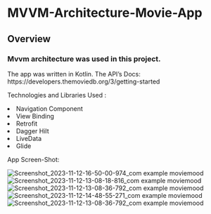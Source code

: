 # MVVM-Architecture-Movie-App

<h2>Overview</h2>
<h3>Mvvm architecture was used in this project.</h3>
The app was written in Kotlin.
The API’s Docs: https://developers.themoviedb.org/3/getting-started

Technologies and Libraries Used :

<li>Navigation Component</li>
<li>View Binding</li>
<li>Retrofit</li>
<li>Dagger Hilt</li>
<li>LiveData</li>
<li>Glide</li>

App Screen-Shot:

![Screenshot_2023-11-12-16-50-00-974_com example moviemood](https://github.com/ACanERL/MVVM-Architecture-Movie-App/assets/71428865/b2149cf2-5335-481d-941c-e3176f1687c4)
![Screenshot_2023-11-12-13-08-18-816_com example moviemood](https://github.com/ACanERL/MVVM-Architecture-Movie-App/assets/71428865/6df08da9-8f01-441c-923d-a0b726dae365)
![Screenshot_2023-11-12-13-08-36-792_com example moviemood](https://github.com/ACanERL/MVVM-Architecture-Movie-App/assets/71428865/2b1b0dfd-5e05-42f6-9541-e790bdb7d0dc)
![Screenshot_2023-11-12-14-48-55-271_com example moviemood](https://github.com/ACanERL/MVVM-Architecture-Movie-App/assets/71428865/22f73f59-217c-4a15-9470-7c53227e49ba)
![Screenshot_2023-11-12-13-08-36-792_com example moviemood](https://github.com/ACanERL/MVVM-Architecture-Movie-App/assets/71428865/0b82611a-348c-4aea-b502-1743e1b70e20)
